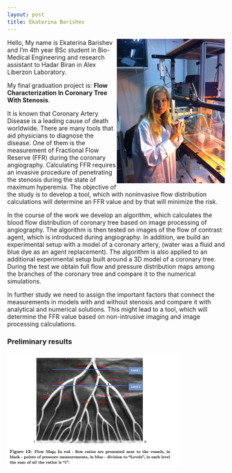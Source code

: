 ```yaml
---
layout: post
title: Ekaterina Barishev
---
```



<img src = "../images/katy_barishev.jpg" width = "250" align ="right">

Hello, My name is Ekaterina Barishev and I’m 4th year BSc student in Bio-Medical Engineering and research assistant to Hadar Biran in Alex Liberzon Laboratory.

My final graduation project is: **Flow Characterization In Coronary Tree With Stenosis**.

It is known that Coronary Artery Disease is a leading cause of death worldwide. There are many tools that aid physicians to diagnose the disease. One of them is the measurement of Fractional Flow Reserve (FFR) during the coronary angiography.  Calculating FFR requires an invasive procedure of penetrating the stenosis during the state of maximum hyperemia. The objective of the study is to develop a tool, which with noninvasive flow distribution calculations will determine an FFR value and by that will minimize the risk.

In the course of the work we develop an algorithm, which calculates the blood flow distribution of coronary tree based on image processing of angiography. The algorithm is then tested on images of the flow of contrast agent, which is introduced during angiography. In addition, we build an experimental setup with a model of a coronary artery, (water was a fluid and blue dye as an agent replacement). The algorithm is also applied to an additional experimental setup built around a 3D model of a coronary tree. During the test we obtain full flow and pressure distribution maps among the branches of the coronary tree and compare it to the numerical simulations.

In further study we need to assign the important factors that connect the measurements in models with and without stenosis and compare it with analytical and numerical solutions. This might lead to a tool, which will determine the FFR value based on non-intrusive imaging and image processing calculations.






### Preliminary results
<img src="../images/flow_map.png" width="400">
